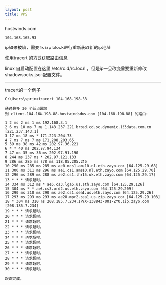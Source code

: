 ```yaml
---
layout: post
title: VPS
---
```


hostwinds.com

`104.168.165.93`

ip如果被墙，需要fix isp block进行重新获取新的ip地址

使用tracert <ip> 的方式获取路由信息

linux 自启动配置在这里 /etc/rc.d/rc.local ，但是ip一旦改变需要重新修改shadowsocks.json配置文件。

-------------------------------------------

tracert的一个例子

```
C:\Users\sprin>tracert 104.168.198.88

通过最多 30 个跃点跟踪
到 client-104-168-198-88.hostwindsdns.com [104.168.198.88] 的路由:

1 2 ms 2 ms 1 ms 192.168.3.1
2 6 ms 10 ms 7 ms 1.143.237.221.broad.cd.sc.dynamic.163data.com.cn [221.237.143.1]
3 17 ms 18 ms * 171.223.204.73
4 7 ms 7 ms 7 ms 171.208.203.65
5 39 ms 38 ms 42 ms 202.97.36.221
6 * * 40 ms 202.97.94.134
7 47 ms 35 ms 36 ms 202.97.91.190
8 244 ms 237 ms * 202.97.121.133
9 286 ms 285 ms 278 ms 118.85.205.246
10 290 ms 285 ms 285 ms ae0.mcs1.ams10.nl.eth.zayo.com [64.125.29.68]
11 300 ms 311 ms 296 ms ae1.cs1.ams10.nl.eth.zayo.com [64.125.29.70]
12 296 ms 289 ms 288 ms ae2.cs1.lhr15.uk.eth.zayo.com [64.125.29.17]
13 * * * 请求超时。
14 334 ms 312 ms * ae5.cs3.lga5.us.eth.zayo.com [64.125.29.126]
15 304 ms * * ae3.cs3.ord2.us.eth.zayo.com [64.125.29.209]
16 290 ms 310 ms 290 ms ae2.cs1.sea1.us.eth.zayo.com [64.125.29.26]
17 293 ms 293 ms 293 ms ae28.mpr2.sea1.us.zip.zayo.com [64.125.29.103]
18 * 304 ms 310 ms 208.185.7.234.IPYX-138843-001-ZYO.zip.zayo.com [208.185.7.234]
19 * * * 请求超时。
20 * * * 请求超时。
21 * * * 请求超时。
22 * * * 请求超时。
23 * * * 请求超时。
24 * * * 请求超时。
25 * * * 请求超时。
26 * * * 请求超时。
27 * * * 请求超时。
28 * * * 请求超时。
29 * * * 请求超时。
30 * * * 请求超时。

跟踪完成。
```

